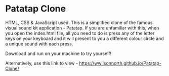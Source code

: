 # Patatap Clone
HTML, CSS & JavaScript used. This is a simplified clone of the famous visual sound kit application - Patatap. If you are unfamiliar with this, when you open the index.html file, all you need to do is press any of the letter keys on your keyboard and it will present to you a different colour circle and a unique sound with each press.

Download and run on your machine to try yourself!

Alternatively, use this link to view - https://wwilsonnorth.github.io/Patatap-Clone/
